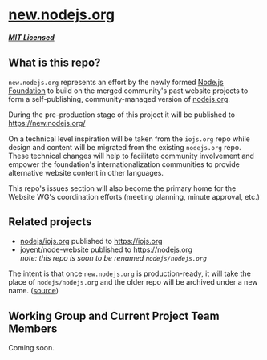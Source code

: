 # [new.nodejs.org](https://new.nodejs.org/)

##### [MIT Licensed](LICENSE)

## What is this repo?

`new.nodejs.org` represents an effort by the newly formed [Node.js Foundation](https://nodejs.org/foundation/) to build on the merged community's past website projects to form a self-publishing, community-managed version of [nodejs.org](https://nodejs.org).

During the pre-production stage of this project it will be published to https://new.nodejs.org/

On a technical level inspiration will be taken from the `iojs.org` repo while design and content will be migrated from the existing `nodejs.org` repo. These technical changes will help to facilitate community involvement and empower the foundation's internationalization communities to provide alternative website content in other languages.

This repo's issues section will also become the primary home for the Website WG's coordination efforts (meeting planning, minute approval, etc.)

## Related projects

- [nodejs/iojs.org](https://github.com/nodejs/iojs.org) published to https://iojs.org
- [joyent/node-website](https://github.com/joyent/node-website) published to https://nodejs.org<br>
  _note: this repo is soon to be renamed `nodejs/nodejs.org`_

The intent is that once `new.nodejs.org` is production-ready, it will take the place of `nodejs/nodejs.org` and the older repo will be archived under a new name. ([source](https://github.com/nodejs/iojs.org/issues/382#issuecomment-113237898))

## Working Group and Current Project Team Members

Coming soon.
